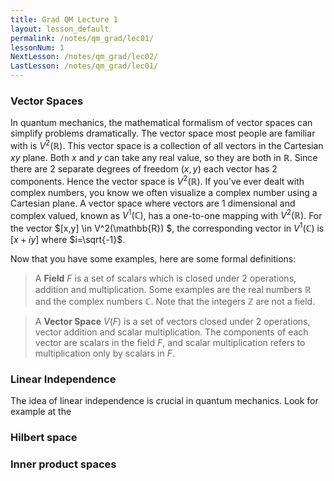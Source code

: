 ```yaml
---
title: Grad QM Lecture 1
layout: lesson_default
permalink: /notes/qm_grad/lec01/
lessonNum: 1
NextLesson: /notes/qm_grad/lec02/
LastLesson: /notes/qm_grad/lec01/
---
```


### Vector Spaces

In quantum mechanics, the mathematical formalism of vector spaces can simplify problems dramatically. The vector space most people are familiar with is $V^2(\mathbb{R})$. This vector space is a collection of all vectors in the Cartesian $xy$ plane. Both $x$ and $y$ can take any real value, so they are both in $\mathbb{R}$. Since there are 2 separate degrees of freedom $(x,y)$ each vector has 2 components. Hence the vector space is $V^2(\mathbb{R})$. If you've ever dealt with complex numbers, you know we often visualize a complex  number using a Cartesian plane. A vector space where vectors are 1 dimensional and complex valued, known as $V^1(\mathbb{C})$, has a one-to-one mapping with $V^2(\mathbb{R})$. For the vector $[x,y] \in V^2(\mathbb{R}) $, the corresponding vector in $V^1(\mathbb{C})$ is $[x+iy]$ where $i=\sqrt{-1}$.

Now that you have some examples, here are some formal definitions:

> A **Field** $F$ is a set of scalars which is closed under 2 operations, addition and multiplication. Some examples are the real numbers $\mathbb{R}$ and the complex numbers $\mathbb{C}$. Note that the integers $\mathbb{Z}$ are not a field.

> A **Vector Space** $V(F)$ is a set of vectors closed under 2 operations, vector addition and scalar multiplication. The components of each vector are scalars in the field $F$, and scalar multiplication refers to multiplication only by scalars in $F$.

### Linear Independence
The idea of linear independence is crucial in quantum mechanics. Look for example at the

### Hilbert space

### Inner product spaces
